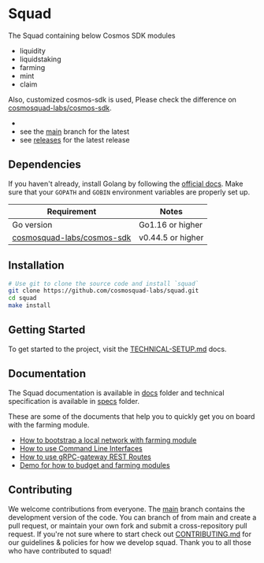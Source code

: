 # Squad

The Squad containing below Cosmos SDK modules

- liquidity
- liquidstaking
- farming
- mint
- claim

Also, customized cosmos-sdk is used, Please check the difference on [cosmosquad-labs/cosmos-sdk](https://github.com/cosmosquad-labs/cosmos-sdk/compare/v0.44.5...0.44.5-enchanced).

- <!-- markdown-link-check-disable -->
- see the [main](https://github.com/cosmosquad-labs/squad/tree/main) branch for the latest 
- see [releases](https://github.com/cosmosquad-labs/squad/releases) for the latest release

## Dependencies

If you haven't already, install Golang by following the [official docs](https://golang.org/doc/install). Make sure that your `GOPATH` and `GOBIN` environment variables are properly set up.

| Requirement                                                                                                    | Notes             |
|----------------------------------------------------------------------------------------------------------------|-------------------|
| Go version                                                                                                     | Go1.16 or higher  |
| [cosmosquad-labs/cosmos-sdk](https://github.com/cosmosquad-labs/cosmos-sdk/compare/v0.44.5...0.44.5-enchanced) | v0.44.5 or higher |

## Installation

```bash
# Use git to clone the source code and install `squad`
git clone https://github.com/cosmosquad-labs/squad.git
cd squad
make install
```

## Getting Started

To get started to the project, visit the [TECHNICAL-SETUP.md](./TECHNICAL-SETUP.md) docs.

## Documentation

The Squad documentation is available in [docs](./docs) folder and technical specification is available in [specs](https://github.com/cosmosquad-labs/squad/blob/main/x/farming/spec/README.md) folder. 

These are some of the documents that help you to quickly get you on board with the farming module.

- [How to bootstrap a local network with farming module](./docs/Tutorials/localnet)
- [How to use Command Line Interfaces](./docs/How-To/cli)
- [How to use gRPC-gateway REST Routes](./docs/How-To)
- [Demo for how to budget and farming modules](./docs/Tutorials/demo/budget_with_farming.md)

## Contributing

We welcome contributions from everyone. The [main](https://github.com/cosmosquad-labs/squad/tree/main) branch contains the development version of the code. You can branch of from main and create a pull request, or maintain your own fork and submit a cross-repository pull request. If you're not sure where to start check out [CONTRIBUTING.md](./CONTRIBUTING.md) for our guidelines & policies for how we develop squad. Thank you to all those who have contributed to squad!
